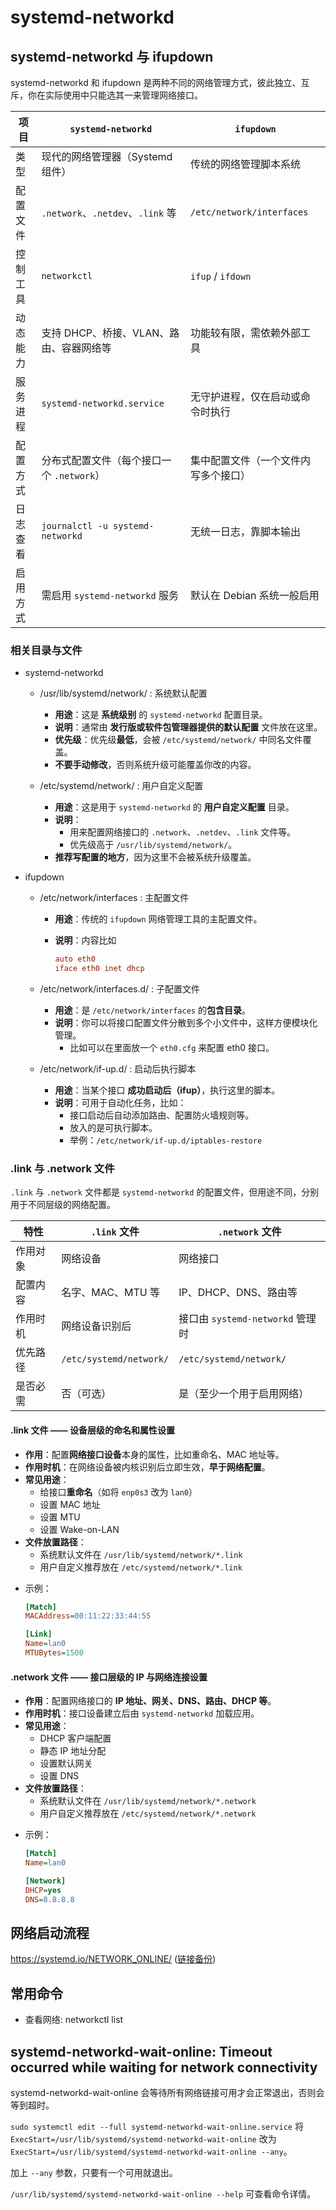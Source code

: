 # systemd-networkd

## systemd-networkd 与 ifupdown

systemd-networkd 和 ifupdown 是两种不同的网络管理方式，彼此独立、互斥，你在实际使用中只能选其一来管理网络接口。


| 项目   | `systemd-networkd`               | `ifupdown`                |
| ---- | -------------------------------- | ------------------------- |
| 类型   | 现代的网络管理器（Systemd组件）              | 传统的网络管理脚本系统               |
| 配置文件 | `.network`、`.netdev`、`.link` 等   | `/etc/network/interfaces` |
| 控制工具 | `networkctl`                     | `ifup` / `ifdown`         |
| 动态能力 | 支持 DHCP、桥接、VLAN、路由、容器网络等         | 功能较有限，需依赖外部工具             |
| 服务进程 | `systemd-networkd.service`       | 无守护进程，仅在启动或命令时执行          |
| 配置方式 | 分布式配置文件（每个接口一个 `.network`）       | 集中配置文件（一个文件内写多个接口）        |
| 日志查看 | `journalctl -u systemd-networkd` | 无统一日志，靠脚本输出               |
| 启用方式 | 需启用 `systemd-networkd` 服务        | 默认在 Debian 系统一般启用         |


### 相关目录与文件

- systemd-networkd
  - /usr/lib/systemd/network/   : 系统默认配置

    * **用途**：这是 **系统级别** 的 `systemd-networkd` 配置目录。
    * **说明**：通常由 **发行版或软件包管理器提供的默认配置** 文件放在这里。
    * **优先级**：优先级**最低**，会被 `/etc/systemd/network/` 中同名文件覆盖。
    * **不要手动修改**，否则系统升级可能覆盖你改的内容。

  - /etc/systemd/network/       : 用户自定义配置

    * **用途**：这是用于 `systemd-networkd` 的 **用户自定义配置** 目录。
    * **说明**：
      * 用来配置网络接口的 `.network`、`.netdev`、`.link` 文件等。
      * 优先级高于 `/usr/lib/systemd/network/`。
    * **推荐写配置的地方**，因为这里不会被系统升级覆盖。

- ifupdown
  - /etc/network/interfaces     : 主配置文件

    * **用途**：传统的 `ifupdown` 网络管理工具的主配置文件。
    * **说明**：内容比如

        ```ini
        auto eth0
        iface eth0 inet dhcp
        ```

  - /etc/network/interfaces.d/  : 子配置文件

    * **用途**：是 `/etc/network/interfaces` 的**包含目录**。
    * **说明**：你可以将接口配置文件分散到多个小文件中，这样方便模块化管理。
      * 比如可以在里面放一个 `eth0.cfg` 来配置 eth0 接口。

  - /etc/network/if-up.d/       : 启动后执行脚本

    * **用途**：当某个接口 **成功启动后（ifup）**，执行这里的脚本。
    * **说明**：可用于自动化任务，比如：
      * 接口启动后自动添加路由、配置防火墙规则等。
      * 放入的是可执行脚本。
      * 举例：`/etc/network/if-up.d/iptables-restore`

### .link 与 .network 文件

`.link` 与 `.network` 文件都是 `systemd-networkd` 的配置文件，但用途不同，分别用于不同层级的网络配置。


| 特性   | `.link` 文件              | `.network` 文件              |
| ---- | ----------------------- | -------------------------- |
| 作用对象 | 网络设备                    | 网络接口                       |
| 配置内容 | 名字、MAC、MTU 等            | IP、DHCP、DNS、路由等            |
| 作用时机 | 网络设备识别后                 | 接口由 `systemd-networkd` 管理时 |
| 优先路径 | `/etc/systemd/network/` | `/etc/systemd/network/`    |
| 是否必需 | 否（可选）                   | 是（至少一个用于启用网络）              |


#### .link 文件 —— 设备层级的命名和属性设置

* **作用**：配置**网络接口设备**本身的属性，比如重命名、MAC 地址等。
* **作用时机**：在网络设备被内核识别后立即生效，**早于网络配置**。
* **常见用途**：
  * 给接口**重命名**（如将 `enp0s3` 改为 `lan0`）
  * 设置 MAC 地址
  * 设置 MTU
  * 设置 Wake-on-LAN
* **文件放置路径**：
  * 系统默认文件在 `/usr/lib/systemd/network/*.link`
  * 用户自定义推荐放在 `/etc/systemd/network/*.link`
- 示例：

  ```ini
  [Match]
  MACAddress=00:11:22:33:44:55

  [Link]
  Name=lan0
  MTUBytes=1500
  ```

#### .network 文件 —— 接口层级的 IP 与网络连接设置

* **作用**：配置网络接口的 **IP 地址、网关、DNS、路由、DHCP 等**。
* **作用时机**：接口设备建立后由 `systemd-networkd` 加载应用。
* **常见用途**：
  * DHCP 客户端配置
  * 静态 IP 地址分配
  * 设置默认网关
  * 设置 DNS
* **文件放置路径**：
  * 系统默认文件在 `/usr/lib/systemd/network/*.network`
  * 用户自定义推荐放在 `/etc/systemd/network/*.network`
- 示例：

  ```ini
  [Match]
  Name=lan0

  [Network]
  DHCP=yes
  DNS=8.8.8.8
  ```

## 网络启动流程

https://systemd.io/NETWORK_ONLINE/ ([链接备份](https://web.archive.org/web/20230425211003/https://systemd.io/NETWORK_ONLINE/))

## 常用命令

- 查看网络: networkctl list

## systemd-networkd-wait-online: Timeout occurred while waiting for network connectivity

systemd-networkd-wait-online 会等待所有网络链接可用才会正常退出，否则会等到超时。

`sudo systemctl edit --full systemd-networkd-wait-online.service` 将 `ExecStart=/usr/lib/systemd/systemd-networkd-wait-online` 改为 `ExecStart=/usr/lib/systemd/systemd-networkd-wait-online --any`。

加上 `--any` 参数，只要有一个可用就退出。

`/usr/lib/systemd/systemd-networkd-wait-online --help` 可查看命令详情。
